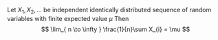 Let $X_{1},X_{2},\dots$ be independent identically distributed sequence of random variables with finite expected value $\mu$
Then
$$
\lim_{ n \to \infty } \frac{1}{n}\sum X_{i} = \mu
$$
